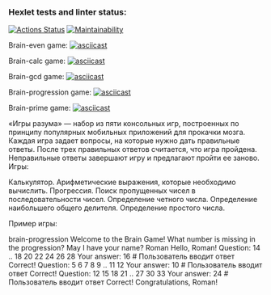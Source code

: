### Hexlet tests and linter status:
[![Actions Status](https://github.com/kate-savinkova/frontend-project-44/workflows/hexlet-check/badge.svg)](https://github.com/kate-savinkova/frontend-project-44/actions)
[![Maintainability](https://api.codeclimate.com/v1/badges/1f631f1f6dbb0c6b89f2/maintainability)](https://codeclimate.com/github/kate-savinkova/frontend-project-44/maintainability)

Brain-even game:
[![asciicast](https://asciinema.org/a/r9yfd4idbk8h5a4OnK2wr4Foa.svg)](https://asciinema.org/a/r9yfd4idbk8h5a4OnK2wr4Foa)

Brain-calc game:
[![asciicast](https://asciinema.org/a/aviMFj6aMPppYFUyjXHg9wIIP.svg)](https://asciinema.org/a/aviMFj6aMPppYFUyjXHg9wIIP)

Brain-gcd game:
[![asciicast](https://asciinema.org/a/GnUw5ElsIfH7o4z6ckS6hCvhG.svg)](https://asciinema.org/a/GnUw5ElsIfH7o4z6ckS6hCvhG)

Brain-progression game:
[![asciicast](https://asciinema.org/a/7gXHXqN79klQMs9jXV2p8fisv.svg)](https://asciinema.org/a/7gXHXqN79klQMs9jXV2p8fisv)

Brain-prime game:
[![asciicast](https://asciinema.org/a/kj1VmwO4x6ixm61cPon6OYXEp.svg)](https://asciinema.org/a/kj1VmwO4x6ixm61cPon6OYXEp)

«Игры разума» — набор из пяти консольных игр, построенных по принципу популярных мобильных приложений для прокачки мозга. Каждая игра задает вопросы, на которые нужно дать правильные ответы. После трех правильных ответов считается, что игра пройдена. Неправильные ответы завершают игру и предлагают пройти ее заново. Игры:

Калькулятор. Арифметические выражения, которые необходимо вычислить.
Прогрессия. Поиск пропущенных чисел в последовательности чисел.
Определение четного числа.
Определение наибольшего общего делителя.
Определение простого числа.

Пример игры:

brain-progression
Welcome to the Brain Game!
What number is missing in the progression?
May I have your name? Roman
Hello, Roman!
Question: 14 .. 18 20 22 24 26 28
Your answer: 16 # Пользователь вводит ответ
Correct!
Question: 5 6 7 8 9 .. 11 12
Your answer: 10 # Пользователь вводит ответ
Correct!
Question: 12 15 18 21 .. 27 30 33
Your answer: 24 # Пользователь вводит ответ
Correct!
Congratulations, Roman!